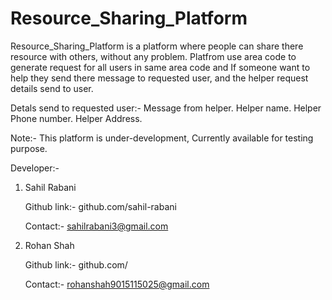 # Resource_Sharing_Platform
Resource_Sharing_Platform is a platform where people can share there resource with others, without any problem.
Platfrom use area code to generate request for all users in same area code and If someone want to help they send there message to requested user, and the helper request details send to user.

Detals send to requested user:- 
Message from helper.
Helper name.
Helper Phone number.
Helper Address.

Note:- This platform is under-development, Currently available for testing purpose.

Developer:- 
1. Sahil Rabani
   
   Github link:- github.com/sahil-rabani
   
   Contact:- sahilrabani3@gmail.com
   
3. Rohan Shah

   Github link:- github.com/
   
   Contact:- rohanshah9015115025@gmail.com

